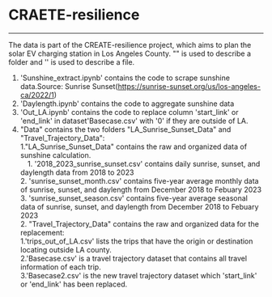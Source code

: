 # CRAETE-resilience
------------------
The data is part of the CREATE-resilience project, which aims to plan the solar EV charging station in Los Angeles County.
"" is used to describe a folder and '' is used to describe a file.
1. 'Sunshine_extract.ipynb' contains the code to scrape sunshine data.Source: Sunrise Sunset(https://sunrise-sunset.org/us/los-angeles-ca/2022/1)
2. 'Daylength.ipynb' contains the code to aggregate sunshine data
3. 'Out_LA.ipynb' contains the code to replace column 'start_link' or 'end_link' in dataset'Basecase.csv' with '0' if they are outside of LA.
4. "Data" contains the two folders "LA_Sunrise_Sunset_Data" and "Travel_Trajectory_Data":     
	1."LA_Sunrise_Sunset_Data" contains the raw and organized data of sunshine calculation.<br />
   &emsp;1. '2018_2023_sunrise_sunset.csv' contains daily sunrise, sunset, and daylength data from 2018 to 2023<br />
  		2. 'sunrise_sunset_month.csv' contains five-year average monthly data of sunrise, sunset, and daylength from December 2018 to Febuary 2023 <br />
   		3. 'sunrise_sunset_season.csv' contains five-year average seasonal data of sunrise, sunset, and daylength from December 2018 to Febuary 2023<br />
        2. "Travel_Trajectory_Data" contains the raw and organized data for the replacement:<br />
		1.'trips_out_of_LA.csv' lists the trips that have the origin or destination locating outside LA county.<br />
		2.'Basecase.csv' is a travel trajectory dataset that contains all travel information of each trip.<br />
		3.'Basecase2.csv' is the new travel trajectory dataset which 'start_link' or 'end_link' has been replaced. <br />
